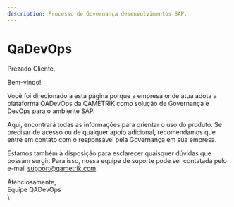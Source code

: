 ```yaml
---
description: Processo de Governança desenvolvimentos SAP.
---
```


# QaDevOps

Prezado Cliente,

Bem-vindo!

Você foi direcionado a esta página porque a empresa onde atua adota a plataforma QADevOps da QAMETRIK como solução de Governança e DevOps para o ambiente SAP.

Aqui, encontrará todas as informações para orientar o uso do produto. Se precisar de acesso ou de qualquer apoio adicional, recomendamos que entre em contato com o responsável pela Governança em sua empresa.

Estamos também à disposição para esclarecer quaisquer dúvidas que possam surgir. Para isso, nossa equipe de suporte pode ser contatada pelo e-mail support@qametrik.com.

Atenciosamente,\
Equipe QADevOps\
\
